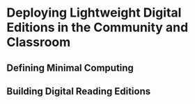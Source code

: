 # Deploying Lightweight Digital Editions in the Community and Classroom 

## Defining Minimal Computing

## Building Digital Reading Editions 
